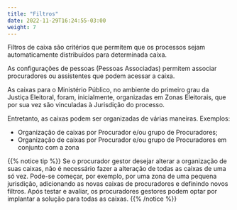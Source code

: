 ```yaml
---
title: "Filtros"
date: 2022-11-29T16:24:55-03:00
weight: 7
---
```


Filtros de caixa são critérios que permitem que os processos sejam automaticamente distribuídos para determinada caixa.

As configurações de pessoas (Pessoas Associadas) permitem associar procuradores ou assistentes que podem acessar a caixa.

As caixas para o Ministério Público, no ambiente do primeiro grau da Justiça Eleitoral, foram, inicialmente, organizadas em Zonas Eleitorais, que por sua vez são vinculadas à Jurisdição do processo.

Entretanto, as caixas podem ser organizadas de várias maneiras. Exemplos:
+ Organização de caixas por Procurador e/ou grupo de Procuradores;
+ Organização de caixas por Procurador e/ou grupo de Procuradores em conjunto com a zona

{{% notice tip %}}
Se o procurador gestor desejar alterar a organização de suas caixas, não é necessário fazer a alteração de todas as caixas de uma só vez. Pode-se começar, por exemplo, por uma zona de uma pequena jurisdição, adicionando as novas caixas de procuradores e definindo novos filtros. Após testar e avaliar, os procuradores gestores podem optar por implantar a solução para todas as caixas.
{{% /notice %}}

